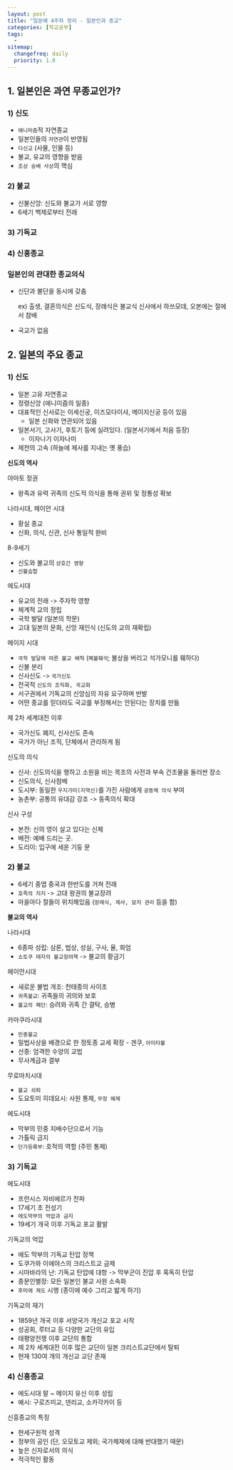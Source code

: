 ```yaml
---
layout: post
title: "일문예 4주차 정리 - 일본인과 종교"
categories: [학교공부]
tags: 
  - 
sitemap:
  changefreq: daily
  priority: 1.0
---
```




## 1. 일본인은 과연 무종교인가?

### **1) 신도**

- `애니미즘`적 자연종교
- 일본인들의 `자연관`이 반영됨
- `다신교` (사물, 인물 등)
- 불교, 유교의 영향을 받음
- `조상 숭배 사상`의 핵심

### **2) 불교**

- 신불신앙: 신도와 불교가 서로 영향
- 6세기 백제로부터 전래

### **3) 기독교**

### **4) 신흥종교**



### 일본인의 관대한 종교의식

- 신단과 불단을 동시에 갖춤

  ex) 출생, 결혼의식은 신도식, 장례식은 불교식
  신사에서 하쓰모데, 오본에는 절에서 참배

- 국교가 없음



## 2. 일본의 주요 종교

### **1) 신도**

- 일본 고유 자연종교
- 정령신앙 (애니미즘의 일종)
- 대표적인 신사로는 이세신궁, 이즈모다이샤, 메이지신궁 등이 있음
  - 일본 신화와 연관되어 있음
- 일본서기, 고사기, 후토기 등에 실려있다. (일본서기에서 처음 등장)
  - 이자나기 이자나미
- 제천의 고속 (하늘에 제사를 지내는 옛 풍습)

**신도의 역사**

야마토 정권

- 왕족과 유력 귀족의 신도적 의식을 통해 권위 및 정통성 확보

나라시대, 헤이안 시대

- 황실 종교
- 신화, 의식, 신관, 신사 통일적 완비

8-9세기

- 신도와 불교의 `상호간 영향`
- `신불습합`

에도시대

- 유교의 전래 -> 주자학 영향
- 체계적 교의 정립
- 국학 발달 (일본의 학문)
- 고대 일본의 문화, 신앙 재인식 (신도의 교의 재확립)

메이지 시대

- `국학 발달에 따른 불교 배척` (`폐불훼석`; 불상을 버리고 석가모니를 훼하다)
- 신불 분리
- 신사신도 -> `국가신도`
- 전국적 `신도의 조직화, 국교화`
- 서구권에서 기독교의 신앙심의 자유 요구하며 반발
- 어떤 종교를 믿더라도 국교를 부정해서는 안된다는 장치를 만듦

제 2차 세계대전 이후

- 국가신도 폐지, 신사신도 존속
- 국가가 아닌 조직, 단체에서 관리하게 됨

신도의 의식

- 신사: 신도의식을 행하고 소원을 비는 목조의 사전과 부속 건조물을 둘러싼 장소
- 신도의식, 신사참배
- 도시부: 동일한 `우지가미(지역신)`를 가진 사람에게 `공동체 의식` 부여
- 농촌부: 공통의 유대감 강조 -> 동족의식 확대

신사 구성

- 본전: 신의 영이 살고 있다는 신체
- 배전: 예배 드리는 곳.
- 도리이: 입구에 세운 기둥 문



### **2) 불교**

- 6세기 중엽 중국과 한반도를 거쳐 전래
- `호족의 지지` -> 고대 왕권의 불교장려
- 마을마다 절들이 위치해있음 (`장례식, 제사, 묘지 관리` 등을 함)

**불교의 역사**

나라시대

- 6종파 성립: 삼론, 법상, 성실, 구사, 율, 화엄
- `쇼토쿠 태자의 불교장려책` -> 불교의 황금기

헤이안시대

- 새로운 불법 개조: 천태종의 사이초
- `귀족불교`: 귀족들의 귀의와 보호
- `불교의 폐단`: 승려와 귀족 간 결탁, 승병

카마쿠라시대

- `민중불교`
- 밀법사상을 배경으로 한 정토종 교세 확장 - 겐쿠, `아미타불`
- 선종: 엄격한 수양의 교법
-  무사계급과 결부

무로마치시대

- `불교 쇠퇴`
- 도요토미 히데요시: 사원 통제, `무장 해제`

에도시대

- 막부의 민중 지배수단으로서 기능
- 가톨릭 금지
- `단가등록부`: 호적의 역할 (주민 통제)



### **3) 기독교**

에도시대

- 프란시스 자비에르가 전파
- 17세기 초 전성기
- `에도막부의 억압과 금지`
- 19세기 개국 이후 기독교 포교 활발

기독교의 억압

- 에도 막부의 기독교 탄압 정책
- 도쿠가와 이에야스의 크리스트교 금제
- 시마바라의 난: 기독교 탄압에 대항 -> 막부군이 진압 후 혹독히 탄압
- 종문인별장: 모든 일본인 불교 사원 소속화
- `후미에 제도` 시행 (종이에 예수 그리고 밟게 하기)

기독교의 재기

- 1859년 개국 이후 서양국가 개신교 포교 시작
- 성공회, 루터교 등 다양한 교단의 유입
- 태평양전쟁 이후 교단의 통합
- 제 2차 세계대전 이후 많은 교단이 일본 크리스트교단에서 탈퇴
- 현재 130여 개의 개신교 교단 존재



### **4) 신흥종교**

- 에도시대 말 ~ 메이지 유신 이후 성립
- 예시: 구로즈미교, 덴리교, 소카각카이 등

신흥종교의 특징

- 현세구원적 성격
- 정부의 공인 (단, 오모토교 제외; 국가체제에 대해 반대했기 때문)
- 높은 신자로서의 의식
- 적극적인 활동



